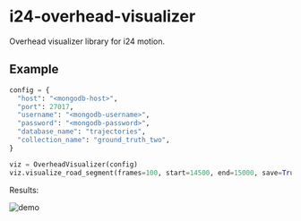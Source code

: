# i24-overhead-visualizer

Overhead visualizer library for i24 motion. 

## Example

```python
config = {
  "host": "<mongodb-host>",
  "port": 27017,
  "username": "<mongodb-username>",
  "password": "<mongodb-password>",
  "database_name": "trajectories",
  "collection_name": "ground_truth_two",
}

viz = OverheadVisualizer(config)
viz.visualize_road_segment(frames=100, start=14500, end=15000, save=True)
```

Results: 

![demo](https://user-images.githubusercontent.com/58854510/172712278-d5912ce8-c8ef-4b0b-a8d4-6143cb282995.gif)

